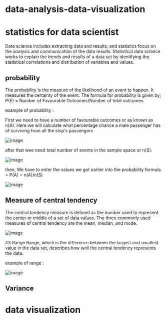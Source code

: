 # data-analysis-data-visualization
# statistics for data scientist
Data science includes extracting data and results, and statistics focus on the analysis and communication of the data results. Statistical data science works to explain the trends and results of a data set by identifying the statistical correlations and distribution of variables and values.

## probability
The probability is the measure of the likelihood of an event to happen. It measures the certainty of the event. The formula for probability is given by; P(E) = Number of Favourable Outcomes/Number of total outcomes.

example of probability :

First we need to have a number of favourable outcomes or as known as n(A). Here we will calculate what percentage chance a male passenger has of surviving from all the ship's passengers

![image](https://github.com/fadillahrahmadaniyah/data-analysis-data-visualization/assets/147982664/19b4a0f3-c1a3-4f65-8795-82a091a0520d)

after that wee need  total number of events in the sample space or n(S).

![image](https://github.com/fadillahrahmadaniyah/data-analysis-data-visualization/assets/147982664/4dd6744e-20e3-4d2d-aa49-1b9cee9cb1ae)

then, We have to enter the values we got earlier into the probability formula = P(A) = n(A)/n(S)

![image](https://github.com/fadillahrahmadaniyah/data-analysis-data-visualization/assets/147982664/c0beeeaa-f60c-46b7-a1b5-9c47822fe69a)

## Measure of central tendency
The central tendency measure is defined as the number used to represent the center or middle of a set of data values. The three commonly used measures of central tendency are the mean, median, and mode.

![image](https://github.com/fadillahrahmadaniyah/data-analysis-data-visualization/assets/147982664/b188a2ec-fbaa-494e-802e-3140536e37ab)

#3 Range
Range, which is the difference between the largest and smallest value in the data set, describes how well the central tendency represents the data.

example of range :

![image](https://github.com/fadillahrahmadaniyah/data-analysis-data-visualization/assets/147982664/9dc1fc83-6b88-413b-a1a2-ad89f9d320eb)

## Variance


# data visualization
